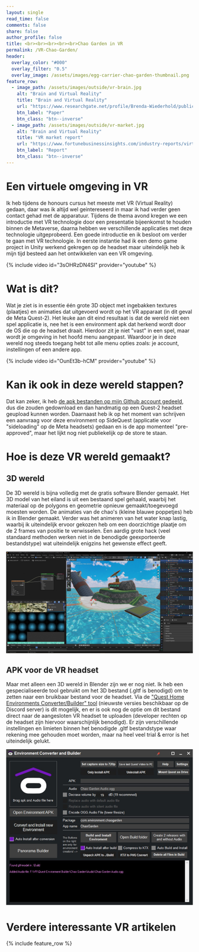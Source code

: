 ```yaml
---
layout: single
read_time: false
comments: false
share: false
author_profile: false
title: <br><br><br><br><br>Chao Garden in VR
permalink: /VR-Chao-Garden/
header:
  overlay_color: "#000"
  overlay_filter: "0.5"
  overlay_image: /assets/images/egg-carrier-chao-garden-thumbnail.png
feature_row:
  - image_path: /assets/images/outside/vr-brain.jpg
    alt: "Brain and Virtual Reality"
    title: "Brain and Virtual Reality"
    url: "https://www.researchgate.net/profile/Brenda-Wiederhold/publication/332341918_Brain_and_Virtual_Reality_What_Do_they_Have_in_Common_and_How_to_Exploit_their_Potential_Paper_in_Annual_Review_of_Cybertherapy_and_Telemedicine_2018/links/5cae9b51a6fdcc1d498c1157/Brain-and-Virtual-Reality-What-Do-they-Have-in-Common-and-How-to-Exploit-their-Potential-Paper-in-Annual-Review-of-Cybertherapy-and-Telemedicine-2018.pdf?_sg%5B0%5D=started_experiment_milestone&origin=journalDetail&_rtd=e30%3D"
    btn_label: "Paper"
    btn_class: "btn--inverse"
  - image_path: /assets/images/outside/vr-market.jpg
    alt: "Brain and Virtual Reality"
    title: "VR market report"
    url: "https://www.fortunebusinessinsights.com/industry-reports/virtual-reality-market-101378"
    btn_label: "Report"
    btn_class: "btn--inverse"
---
```

# Een virtuele omgeving in VR

Ik heb tijdens de honours cursus het meeste met VR (Virtual Reality) gedaan, daar was ik altijd wel geintereseerd in maar ik had verder geen contact gehad met de apparatuur. Tijdens de thema avond kregen we een introductie met VR technologie door een presentatie bijeenkomst te houden binnen de Metaverse, daarna hebben we verschillende applicaties met deze technologie uitgeprobeerd. Een goede introductie en ik besloot om verder te gaan met VR technologie. In eerste instantie had ik een demo game project in Unity werkend gekregen op de headset maar uiteindelijk heb ik mijn tijd besteed aan het ontwikkelen van een VR omgeving.

{% include video id="3sOHRzDN4SI" provider="youtube" %}

# Wat is dit?
Wat je ziet is in essentie één grote 3D object met ingebakken textures (plaatjes) en animaties dat uitgevoerd wordt op het VR apparaat (in dit geval de Meta Quest-2). Het leuke aan dit eind resultaat is dat de wereld niet een spel applicatie is, nee het is een environment apk dat herkend wordt door de OS die op de headset draait. Hierdoor zit je niet "vast" in een spel, maar wordt je omgeving in het hoofd menu aangepast. Waardoor je in deze wereld nog steeds toegang hebt tot alle menu opties zoals: je account, instellingen of een andere app.

{% include video id="OunEt3b-hCM" provider="youtube" %}

# Kan ik ook in deze wereld stappen?
Dat kan zeker, ik heb [de apk bestanden op mijn Github account gedeeld](https://github.com/Mark-Shun/VR-Egg-Carrier-Chao-Garden-Home-Environment), dus die zouden gedownload en dan handmatig op een Quest-2 headset geupload kunnen worden.
Daarnaast heb ik op het moment van schrijven een aanvraag voor deze environment op SideQuest (applicatie voor "sideloading" op de Meta headsets) gedaan en is de app momenteel "pre-approved", maar het lijkt nog niet publiekelijk op de store te staan.

# Hoe is deze VR wereld gemaakt?
## 3D wereld
De 3D wereld is bijna volledig met de gratis software Blender gemaakt. Het 3D model van het eiland is uit een bestaand spel gehaald, waarbij het materiaal op de polygons en geometrie opnieuw gemaakt/toegevoegd moesten worden. De animaties van de chao's (kleine blauwe poppetjes) heb ik in Blender gemaakt. Verder was het animeren van het water knap lastig, waarbij ik uiteindelijk ervoor gekozen heb om een doorzichtige plaatje om de 2 frames van positie te verwisselen. Een aardig grote hack (veel standaard methoden werken niet in de benodigde geexporteerde bestandstype) wat uiteindelijk enigzins het gewenste effect geeft.

![Screenshot of Blender project file](/assets/images/blender-chao-garden-screenshot.jpg)

## APK voor de VR headset
Maar met alleen een 3D wereld in Blender zijn we er nog niet. Ik heb een gespecialiseerde tool gebruikt om het 3D bestand (.gltf is benodigd) om te zetten naar een bruikbaar bestand voor de headset. Via de ["Quest Home Environments Converter/Builder" tool](https://github.com/VinceCrusty/Quest-Homes-Environment-Converter/releases) (nieuwste versies beschikbaar op de Discord server) is dit mogelijk, en er is ook nog de optie om dit bestand direct naar de aangesloten VR headset te uploaden (developer rechten op de headset zijn hiervoor waarschijnlijk benodigd). Er zijn verschillende instellingen en limieten binnen het benodigde .gltf bestandstype waar rekening mee gehouden moet worden, maar na heel veel trial & error is het uiteindelijk gelukt.

![Screenshot of the environment converter/builder tool](/assets/images/quest-environment-builder-screenshot.jpg)

# Verdere interessante VR artikelen
<div id='featured'></div>

{% include feature_row %}